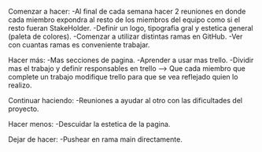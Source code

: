 Comenzar a hacer: 
-Al final de cada semana hacer 2 reuniones en donde cada miembro expondra al resto de los miembros del equipo como si el resto fueran StakeHolder.
-Definir un logo, tipografia gral y estetica general (paleta de colores).
-Comenzar a utilizar distintas ramas en GitHub.
-Ver con cuantas ramas es conveniente trabajar.

Hacer más:
-Mas secciones de pagina.
-Aprender a usar mas trello.
-Dividir mas el trabajo y definir responsables en trello --> Que cada miembro que complete un trabajo modifique trello para que se vea reflejado quien lo realizo.

Continuar haciendo: 
-Reuniones a ayudar al otro con las dificultades del proyecto.

Hacer menos:
-Descuidar la estetica de la pagina.

Dejar de hacer:
-Pushear en rama main directamente.


